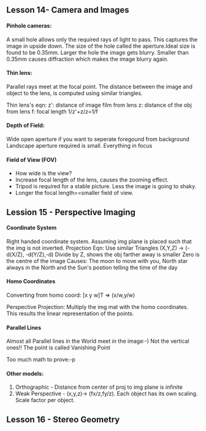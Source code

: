 ## Lesson 14- Camera and Images

#### Pinhole cameras:
A small hole allows only the required rays of light to pass. This captures the image in upside down. The size of the hole called the aperture.Ideal size is found to be 0.35mm. Larger the hole the image gets blurry. Smaller than 0.35mm causes diffraction which makes the image blurry again.

#### Thin lens:
Parallel rays meet at the focal point. The distance between the image and object to the lens, is computed using similar triangles.

Thin lens's eqn: 
z': distance of image film from lens
z: distance of the obj from lens
f: focal length
1/z'+z/z=1/f

#### Depth of Field:
Wide open aperture if you want to seperate foregound from background
Landscape aperture required is small. Everything in focus

#### Field of View (FOV)
- How wide is the view?
- Increase focal length of the lens, causes the zooming effect.
- Tripod is required for a stable picture. Less the image is going to shaky. 
- Longer the focal length==smaller field of view.


## Lession 15 - Perspective Imaging

#### Coordinate System
Right handed coordinate system. Assuming img plane is placed such that the img is not inverted. 
Projection Eqn:
Use similar Triangles
(X,Y,Z) -> (-d(X/Z), -d(Y/Z),-d)
Divide by Z, shows the obj farther away is smaller
Zero is the centre of the image
Causes: The moon to move with you, North star always in the North and the Sun's postion telling the time of the day

#### Homo Coordinates
Converting from homo coord:
[x y w]T => (x/w,y/w)

Perspective Projection: 
Multiply the img mat with the homo coordinates. This results the linear representation of the points.

#### Parallel Lines
Almost all Parallel lines in the World meet in the image:-)  Not the vertical ones!!
The point is called Vanishing Point

Too much math to prove:-p

#### Other models:
1. Orthographic  - Distance from center of proj to img plane is infinite
2. Weak Perspective - (x,y,z)-> (fx/z,fy/z).
   Each object has its own scaling. Scale factor per object. 
 
## Lesson 16 - Stereo Geometry























 

